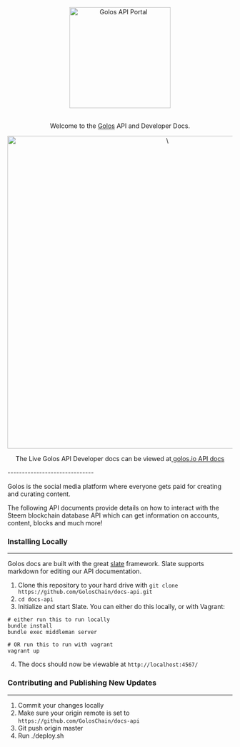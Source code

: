 <p align="center">
  <img src="https://raw.githubusercontent.com/GolosChain/tolstoy/gh-pages/images/golosdev.png" alt="Golos API Portal" width="226">
  <br>
  <br>
  
</p>

<p align="center">Welcome to the <a href="https://golos.io" target="_blank">Golos</a> API and Developer Docs.</p>

<p align="center"><img src="https://raw.githubusercontent.com/GolosChain/tolstoy/gh-pages/images/preview.png" width=700 alt="\"></p>

<p align="center">The Live Golos API Developer docs can be viewed at<a href="https://goloschain.github.io/docs-api" target="_blank"> golos.io API docs</a></p>
------------------------------

Golos is the social media platform where everyone gets paid for creating and curating content.

The following API documents provide details on how to interact with the Steem blockchain database API which can get information on accounts, content, blocks and much more!

### Installing Locally
------------------------------

Golos docs are built with the great [slate](https://github.com/lord/slate) framework.  Slate supports markdown for editing our API documentation. 

1. Clone this repository to your hard drive with `git clone https://github.com/GolosChain/docs-api.git`
2. `cd docs-api`
3. Initialize and start Slate. You can either do this locally, or with Vagrant:

```shell
# either run this to run locally
bundle install
bundle exec middleman server

# OR run this to run with vagrant
vagrant up
```

4. The docs should now be viewable at `http://localhost:4567/`

### Contributing and Publishing New Updates
------------------------------

1.  Commit your changes locally
2.  Make sure your origin remote is set to `https://github.com/GolosChain/docs-api`
3.  Git push origin master
4.  Run ./deploy.sh